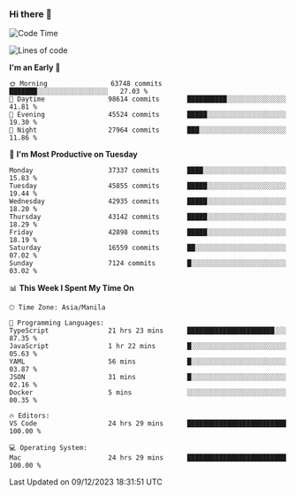 ### Hi there 👋

<!--START_SECTION:waka-->
![Code Time](http://img.shields.io/badge/Code%20Time-4%2C623%20hrs%2052%20mins-blue)

![Lines of code](https://img.shields.io/badge/From%20Hello%20World%20I%27ve%20Written-104.4%20million%20lines%20of%20code-blue)

**I'm an Early 🐤** 

```text
🌞 Morning                63748 commits       ███████░░░░░░░░░░░░░░░░░░   27.03 % 
🌆 Daytime                98614 commits       ██████████░░░░░░░░░░░░░░░   41.81 % 
🌃 Evening                45524 commits       █████░░░░░░░░░░░░░░░░░░░░   19.30 % 
🌙 Night                  27964 commits       ███░░░░░░░░░░░░░░░░░░░░░░   11.86 % 
```
📅 **I'm Most Productive on Tuesday** 

```text
Monday                   37337 commits       ████░░░░░░░░░░░░░░░░░░░░░   15.83 % 
Tuesday                  45855 commits       █████░░░░░░░░░░░░░░░░░░░░   19.44 % 
Wednesday                42935 commits       █████░░░░░░░░░░░░░░░░░░░░   18.20 % 
Thursday                 43142 commits       █████░░░░░░░░░░░░░░░░░░░░   18.29 % 
Friday                   42898 commits       █████░░░░░░░░░░░░░░░░░░░░   18.19 % 
Saturday                 16559 commits       ██░░░░░░░░░░░░░░░░░░░░░░░   07.02 % 
Sunday                   7124 commits        █░░░░░░░░░░░░░░░░░░░░░░░░   03.02 % 
```


📊 **This Week I Spent My Time On** 

```text
🕑︎ Time Zone: Asia/Manila

💬 Programming Languages: 
TypeScript               21 hrs 23 mins      ██████████████████████░░░   87.35 % 
JavaScript               1 hr 22 mins        █░░░░░░░░░░░░░░░░░░░░░░░░   05.63 % 
YAML                     56 mins             █░░░░░░░░░░░░░░░░░░░░░░░░   03.87 % 
JSON                     31 mins             █░░░░░░░░░░░░░░░░░░░░░░░░   02.16 % 
Docker                   5 mins              ░░░░░░░░░░░░░░░░░░░░░░░░░   00.35 % 

🔥 Editors: 
VS Code                  24 hrs 29 mins      █████████████████████████   100.00 % 

💻 Operating System: 
Mac                      24 hrs 29 mins      █████████████████████████   100.00 % 
```


 Last Updated on 09/12/2023 18:31:51 UTC
<!--END_SECTION:waka-->


<!--
**rad182/rad182** is a ✨ _special_ ✨ repository because its `README.md` (this file) appears on your GitHub profile.

Here are some ideas to get you started:

- 🔭 I’m currently working on ...
- 🌱 I’m currently learning ...
- 👯 I’m looking to collaborate on ...
- 🤔 I’m looking for help with ...
- 💬 Ask me about ...
- 📫 How to reach me: ...
- 😄 Pronouns: ...
- ⚡ Fun fact: ...
-->

